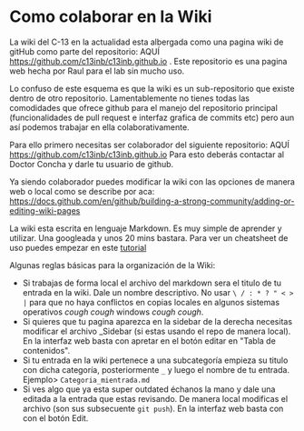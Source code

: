Como colaborar en la Wiki
=========================

La wiki del C-13 en la actualidad esta albergada como una pagina wiki de gitHub como parte del repositorio: AQUÍ <https://github.com/c13inb/c13inb.github.io> . Este repositorio es una pagina web hecha por Raul para el lab sin 
mucho uso.

Lo confuso de este esquema es que la wiki es un sub-repositorio que existe dentro de otro repositorio. Lamentablemente no tienes todas las comodidades que ofrece github para el manejo del repositorio principal (funcionalidades de pull request e interfaz grafica de commits etc) pero aun así podemos trabajar en ella colaborativamente.

Para ello primero necesitas ser colaborador del siguiente repositorio: AQUÍ <https://github.com/c13inb/c13inb.github.io>
Para esto deberás contactar al Doctor Concha y darle tu usuario de github.

Ya siendo colaborador puedes modificar la wiki con las opciones de manera web o local como se describe por aca: https://docs.github.com/en/github/building-a-strong-community/adding-or-editing-wiki-pages

La wiki esta escrita en lenguaje Markdown. Es muy simple de aprender y utilizar. Una googleada y unos 20 mins bastara. Para ver un cheatsheet de uso puedes empezar en este [tutorial](https://guides.github.com/features/mastering-markdown/)

Algunas reglas básicas para la organización de la Wiki:

- Si trabajas de forma local el archivo del markdown sera el titulo de tu entrada en la wiki. Dale un nombre descriptivo. No usar `\ / : * ? " < > |` para que no haya conflictos en copias locales en algunos sistemas operativos *cough cough* windows *cough cough*.
- Si quieres que tu pagina aparezca en la sidebar de la derecha necesitas modificar el archivo _Sidebar (si estas usando el repo de manera local). En la interfaz web basta con apretar en el botón editar en "Tabla de contenidos".
- Si tu entrada en la wiki pertenece a una subcategoría empieza su titulo con dicha categoría, posteriormente `_` y luego el nombre de tu entrada. Ejemplo> `Categoria_mientrada.md`
- Si ves algo que ya esta super outdated échanos la mano y dale una editada a la entrada que estas revisando. De manera local modificas el archivo (son sus subsecuente `git push`). En la interfaz web basta con con el botón Edit.
